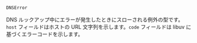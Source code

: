 ```julia
DNSError
```

DNS ルックアップ中にエラーが発生したときにスローされる例外の型です。`host` フィールドはホストの URL 文字列を示します。`code` フィールドは libuv に基づくエラーコードを示します。
